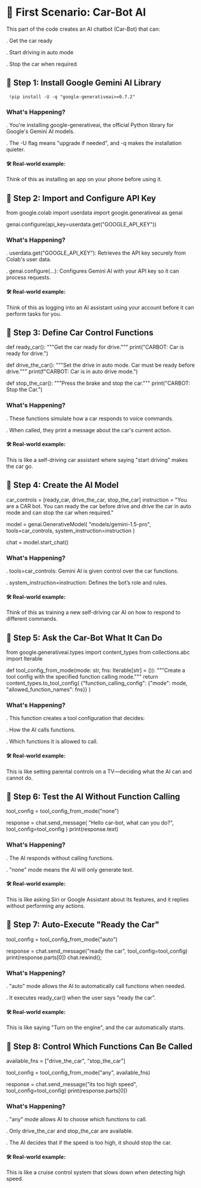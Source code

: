 # 🚗 First Scenario: Car-Bot AI
 
 This part of the code creates an AI chatbot (Car-Bot) that can:


 . Get the car ready

 . Start driving in auto mode
 
 . Stop the car when required



## 🔹 Step 1: Install Google Gemini AI Library

     !pip install -U -q "google-generativeai>=0.7.2"

### What's Happening?

. You're installing google-generativeai, the official Python library for Google's Gemini AI models.

. The -U flag means "upgrade if needed", and -q makes the installation quieter.

#### 🛠 Real-world example:

Think of this as installing an app on your phone before using it.



## 🔹 Step 2: Import and Configure API Key


from google.colab import userdata
import google.generativeai as genai

genai.configure(api_key=userdata.get("GOOGLE_API_KEY"))


### What's Happening?

. userdata.get("GOOGLE_API_KEY"): Retrieves the API key securely from Colab's user data.

. genai.configure(...): Configures Gemini AI with your API key so it can process requests.

#### 🛠 Real-world example:

Think of this as logging into an AI assistant using your account before it can perform tasks for you.




## 🔹 Step 3: Define Car Control Functions

def ready_car():
    """Get the car ready for drive."""
    print("CARBOT: Car is ready for drive.")

def drive_the_car():
    """Set the drive in auto mode. Car must be ready before drive."""
    print(f"CARBOT: Car is in auto drive mode.")

def stop_the_car():
    """Press the brake and stop the car."""
    print("CARBOT: Stop the Car.")



### What's Happening?

. These functions simulate how a car responds to voice commands.

. When called, they print a message about the car's current action.

#### 🛠 Real-world example:

This is like a self-driving car assistant where saying "start driving" makes the car go.




## 🔹 Step 4: Create the AI Model

car_controls = [ready_car, drive_the_car, stop_the_car]
instruction = "You are a CAR bot. You can ready the car before drive and drive the car in auto mode and can stop the car when required."

model = genai.GenerativeModel(
    "models/gemini-1.5-pro", tools=car_controls, system_instruction=instruction
)

chat = model.start_chat()


### What's Happening?

. tools=car_controls: Gemini AI is given control over the car functions.

. system_instruction=instruction: Defines the bot’s role and rules.

#### 🛠 Real-world example:

Think of this as training a new self-driving car AI on how to respond to different commands.




## 🔹 Step 5: Ask the Car-Bot What It Can Do

from google.generativeai.types import content_types
from collections.abc import Iterable

def tool_config_from_mode(mode: str, fns: Iterable[str] = ()):
    """Create a tool config with the specified function calling mode."""
    return content_types.to_tool_config(
        {"function_calling_config": {"mode": mode, "allowed_function_names": fns}}
    )


### What's Happening?

. This function creates a tool configuration that decides:

  . How the AI calls functions.

  . Which functions it is allowed to call.

#### 🛠 Real-world example:

This is like setting parental controls on a TV—deciding what the AI can and cannot do.



## 🔹 Step 6: Test the AI Without Function Calling

tool_config = tool_config_from_mode("none")

response = chat.send_message(
    "Hello car-bot, what can you do?", tool_config=tool_config
)
print(response.text)


### What's Happening?

. The AI responds without calling functions.

. "none" mode means the AI will only generate text.

#### 🛠 Real-world example:

This is like asking Siri or Google Assistant about its features, and it replies without performing any actions.




## 🔹 Step 7: Auto-Execute "Ready the Car"

tool_config = tool_config_from_mode("auto")

response = chat.send_message("ready the car", tool_config=tool_config)
print(response.parts[0])
chat.rewind();


### What's Happening?

. "auto" mode allows the AI to automatically call functions when needed.

. It executes ready_car() when the user says "ready the car".

#### 🛠 Real-world example:

This is like saying "Turn on the engine", and the car automatically starts.




## 🔹 Step 8: Control Which Functions Can Be Called

available_fns = ["drive_the_car", "stop_the_car"]

tool_config = tool_config_from_mode("any", available_fns)

response = chat.send_message("its too high speed", tool_config=tool_config)
print(response.parts[0])


### What's Happening?

. "any" mode allows AI to choose which functions to call.

. Only drive_the_car and stop_the_car are available.

. The AI decides that if the speed is too high, it should stop the car.

#### 🛠 Real-world example:

This is like a cruise control system that slows down when detecting high speed.